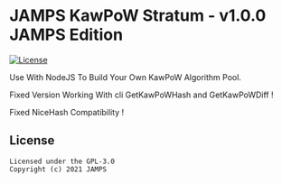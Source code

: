 JAMPS KawPoW Stratum - v1.0.0 JAMPS Edition
================

[![License](https://img.shields.io/badge/license-GPL--3.0-blue)](https://opensource.org/licenses/GPL-3.0)

Use With NodeJS To Build Your Own KawPoW Algorithm Pool.

Fixed Version Working With cli GetKawPoWHash and GetKawPoWDiff !

Fixed NiceHash Compatibility !

## License
```
Licensed under the GPL-3.0
Copyright (c) 2021 JAMPS
```
